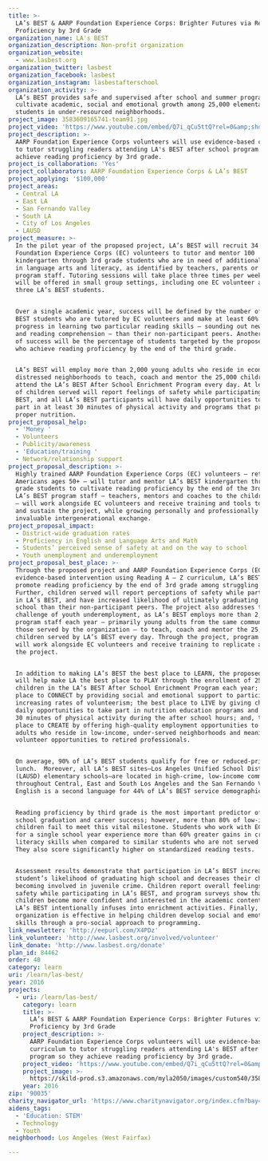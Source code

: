 ```yaml
---
title: >-
  LA’s BEST & AARP Foundation Experience Corps: Brighter Futures via Reading
  Proficiency by 3rd Grade
organization_name: LA's BEST
organization_description: Non-profit organization
organization_website:
  - www.lasbest.org
organization_twitter: lasbest
organization_facebook: lasbest
organization_instagram: lasbestafterschool
organization_activity: >-
  LA’s BEST provides safe and supervised after school and summer programs that
  cultivate academic, social and emotional growth among 25,000 elementary school
  students in under-resourced neighborhoods.
project_image: 3583609165741-team91.jpg
project_video: 'https://www.youtube.com/embed/Q7i_qCu5ttQ?rel=0&amp;showinfo=0'
project_description: >-
  AARP Foundation Experience Corps volunteers will use evidence-based curriculum
  to tutor struggling readers attending LA's BEST after school program so they
  achieve reading proficiency by 3rd grade.
project_is_collaboration: 'Yes'
project_collaborators: AARP Foundation Experience Corps & LA’s BEST
project_applying: '$100,000'
project_areas:
  - Central LA
  - East LA
  - San Fernando Valley
  - South LA
  - City of Los Angeles
  - LAUSD
project_measure: >-
  In the pilot year of the proposed project, LA’s BEST will recruit 34 AARP
  Foundation Experience Corps (EC) volunteers to tutor and mentor 100
  kindergarten through 3rd grade students who are in need of additional support
  in language arts and literacy, as identified by teachers, parents or LA’s BEST
  program staff. Tutoring sessions will take place three times per week, and
  will be offered in small group settings, including one EC volunteer and up to
  three LA’s BEST students. 


  Over a single academic year, success will be defined by the number of LA’s
  BEST students who are tutored by EC volunteers and make at least 60% more
  progress in learning two particular reading skills – sounding out new words
  and reading comprehension – than their non-participant peers. Another measure
  of success will be the percentage of students targeted by the proposed project
  who achieve reading proficiency by the end of the third grade. 


  LA’s BEST will employ more than 2,000 young adults who reside in economically
  distressed neighborhoods to teach, coach and mentor the 25,000 children who
  attend the LA’s BEST After School Enrichment Program every day. At least 85%
  of children served will report feelings of safety while participating in LA’s
  BEST, and all LA’s BEST participants will have daily opportunities to take
  part in at least 30 minutes of physical activity and programs that promote
  proper nutrition.
project_proposal_help:
  - 'Money '
  - Volunteers
  - Publicity/awareness
  - 'Education/training '
  - Network/relationship support
project_proposal_description: >-
  Highly trained AARP Foundation Experience Corps (EC) volunteers – retired
  Americans ages 50+ – will tutor and mentor LA’s BEST kindergarten through 3rd
  grade students to cultivate reading proficiency by the end of the 3rd grade.
  LA’s BEST program staff – teachers, mentors and coaches to the children served
  – will work alongside EC volunteers and receive training and tools to expand
  and sustain the project, while growing personally and professionally through
  invaluable intergenerational exchange.
project_proposal_impact:
  - District-wide graduation rates
  - Proficiency in English and Language Arts and Math
  - Students’ perceived sense of safety at and on the way to school
  - Youth unemployment and underemployment
project_proposal_best_place: >-
  Through the proposed project and AARP Foundation Experience Corps (EC)
  evidence-based intervention using Reading A – Z curriculum, LA’s BEST will
  promote reading proficiency by the end of 3rd grade among struggling students.
  Further, children served will report perceptions of safety while participating
  in LA’s BEST, and have increased likelihood of ultimately graduating high
  school than their non-participant peers. The project also addresses the City’s
  challenge of youth underemployment, as LA’s BEST employs more than 2,000
  program staff each year – primarily young adults from the same communities as
  those served by the organization – to teach, coach and mentor the 25,000
  children served by LA’s BEST every day. Through the project, program staff
  will work alongside EC volunteers and receive training to replicate and expand
  the project. 


  In addition to making LA’s BEST the best place to LEARN, the proposed project
  will help make LA the best place to PLAY through the enrollment of 25,000
  children in the LA’s BEST After School Enrichment Program each year; the best
  place to CONNECT by providing social and emotional support to participants and
  increasing rates of volunteerism; the best place to LIVE by giving children
  daily opportunities to take part in nutrition education programs and at least
  30 minutes of physical activity during the after school hours; and, the best
  place to CREATE by offering high-quality employment opportunities to young
  adults who reside in low-income, under-served neighborhoods and meaningful
  volunteer opportunities to retired professionals.


  On average, 90% of LA’s BEST students qualify for free or reduced-price
  lunch.  Moreover, all LA’s BEST sites—Los Angeles Unified School District
  (LAUSD) elementary schools—are located in high-crime, low-income communities
  throughout Central, East and South Los Angeles and the San Fernando Valley.
  English is a second language for 44% of LA’s BEST service demographic. 


  Reading proficiency by third grade is the most important predictor of high
  school graduation and career success; however, more than 80% of low-income
  children fail to meet this vital milestone. Students who work with EC tutors
  for a single school year experience more than 60% greater gains in critical
  literacy skills when compared to similar students who are not served by EC.
  They also score significantly higher on standardized reading tests. 


  Assessment results demonstrate that participation in LA’s BEST increases a
  student’s likelihood of graduating high school and decreases their chances of
  becoming involved in juvenile crime. Children report overall feelings of
  safety while participating in LA’s BEST, and program surveys show that
  children become more confident and interested in the academic content areas
  LA’s BEST intentionally infuses into enrichment activities. Finally, the
  organization is effective in helping children develop social and emotional
  skills through a pro-social approach to programming.
link_newsletter: 'http://eepurl.com/X4PDz'
link_volunteer: 'http://www.lasbest.org/involved/volunteer'
link_donate: 'http://www.lasbest.org/donate'
plan_id: 84462
order: 40
category: learn
uri: /learn/las-best/
year: 2016
projects:
  - uri: /learn/las-best/
    category: learn
    title: >-
      LA’s BEST & AARP Foundation Experience Corps: Brighter Futures via Reading
      Proficiency by 3rd Grade
    project_description: >-
      AARP Foundation Experience Corps volunteers will use evidence-based
      curriculum to tutor struggling readers attending LA's BEST after school
      program so they achieve reading proficiency by 3rd grade.
    project_video: 'https://www.youtube.com/embed/Q7i_qCu5ttQ?rel=0&amp;showinfo=0'
    project_image: >-
      https://skild-prod.s3.amazonaws.com/myla2050/images/custom540/3583609165741-team91.jpg
    year: 2016
zip: '90035'
charity_navigator_url: 'https://www.charitynavigator.org/index.cfm?bay=search.profile&ein=954311058'
aidens_tags:
  - 'Education: STEM'
  - Technology
  - Youth
neighborhood: Los Angeles (West Fairfax)

---
```


